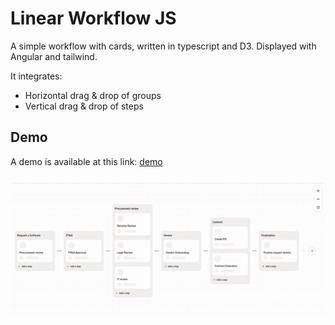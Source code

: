 # Linear Workflow JS

A simple workflow with cards, written in typescript and D3. Displayed with Angular and tailwind.

It integrates:

- Horizontal drag & drop of groups
- Vertical drag & drop of steps

## Demo

A demo is available at this link: [demo](https://wandri.github.io/linear-workflow-js/)

![header](https://github.com/wandri/linear-workflow-js/blob/master/src/assets/header.gif)

